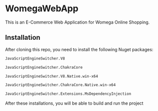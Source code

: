 # WomegaWebApp

This is an E-Commerce Web Application for Womega Online Shopping.

## Installation

After cloning this repo, you need to install the following Nuget packages:

```bash
JavaScriptEngineSwitcher.V8

JavaScriptEngineSwitcher.ChakraCore

JavaScriptEngineSwitcher.V8.Native.win-x64

JavaScriptEngineSwitcher.ChakraCore.Native.win-x64

JavaScriptEngineSwitcher.Extensions.MsDependencyInjection
```

After these installations, you will be able to build and run the project